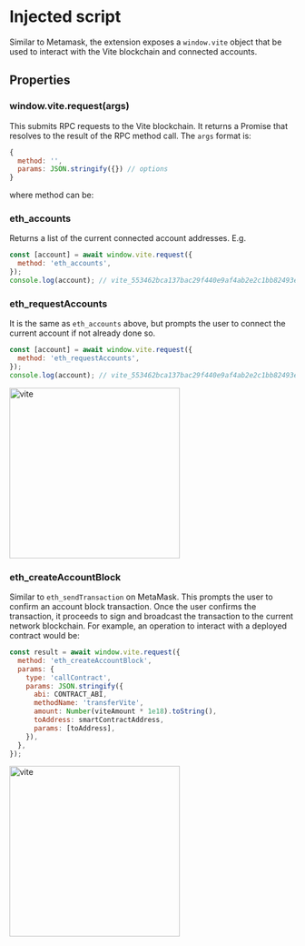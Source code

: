 # Injected script

Similar to Metamask, the extension exposes a `window.vite` object that be used to interact with the Vite blockchain and connected accounts.

## Properties

### window.vite.request(args)

This submits RPC requests to the Vite blockchain. It returns a Promise that resolves to the result of the RPC method call. The `args` format is:

```js
{
  method: '',
  params: JSON.stringify({}) // options
}
```

where method can be:

### eth_accounts

Returns a list of the current connected account addresses. E.g.

```js
const [account] = await window.vite.request({
  method: 'eth_accounts',
});
console.log(account); // vite_553462bca137bac29f440e9af4ab2e2c1bb82493e41d2bc8b2
```

### eth_requestAccounts

It is the same as `eth_accounts` above, but prompts the user to connect the current account if not already done so.

```js
const [account] = await window.vite.request({
  method: 'eth_requestAccounts',
});
console.log(account); // vite_553462bca137bac29f440e9af4ab2e2c1bb82493e41d2bc8b2
```

<img src="https://vite-extension.surge.sh/app_screenshots/connect.png" alt="vite" width=300 />

### eth_createAccountBlock

Similar to `eth_sendTransaction` on MetaMask. This prompts the user to confirm an account block transaction. Once the user confirms the transaction, it proceeds to sign and broadcast the transaction to the current network blockchain. For example, an operation to interact with a deployed contract would be:

```js
const result = await window.vite.request({
  method: 'eth_createAccountBlock',
  params: {
    type: 'callContract',
    params: JSON.stringify({
      abi: CONTRACT_ABI,
      methodName: 'transferVite',
      amount: Number(viteAmount * 1e18).toString(),
      toAddress: smartContractAddress,
      params: [toAddress],
    }),
  },
});
```

<img src="https://vite-extension.surge.sh/app_screenshots/confirm_tx.png" alt="vite" width=300 />

